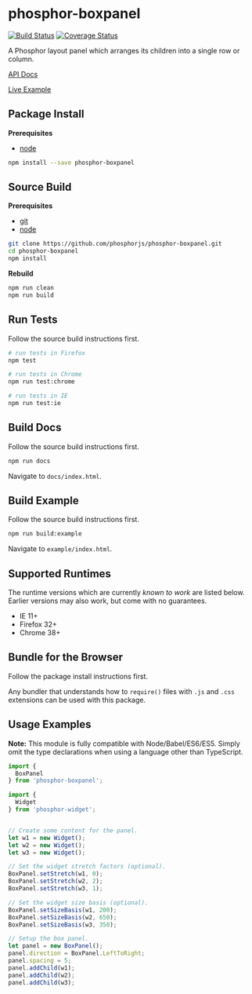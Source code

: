 phosphor-boxpanel
=================

[![Build Status](https://travis-ci.org/phosphorjs/phosphor-boxpanel.svg)](https://travis-ci.org/phosphorjs/phosphor-boxpanel?branch=master)
[![Coverage Status](https://coveralls.io/repos/phosphorjs/phosphor-boxpanel/badge.svg?branch=master&service=github)](https://coveralls.io/github/phosphorjs/phosphor-boxpanel?branch=master)

A Phosphor layout panel which arranges its children into a single row or column.

[API Docs](http://phosphorjs.github.io/phosphor-boxpanel/api/)

[Live Example](http://phosphorjs.github.io/phosphor-boxpanel/example/)


Package Install
---------------

**Prerequisites**
- [node](http://nodejs.org/)

```bash
npm install --save phosphor-boxpanel
```


Source Build
------------

**Prerequisites**
- [git](http://git-scm.com/)
- [node](http://nodejs.org/)

```bash
git clone https://github.com/phosphorjs/phosphor-boxpanel.git
cd phosphor-boxpanel
npm install
```

**Rebuild**
```bash
npm run clean
npm run build
```


Run Tests
---------

Follow the source build instructions first.

```bash
# run tests in Firefox
npm test

# run tests in Chrome
npm run test:chrome

# run tests in IE
npm run test:ie
```


Build Docs
----------

Follow the source build instructions first.

```bash
npm run docs
```

Navigate to `docs/index.html`.


Build Example
-------------

Follow the source build instructions first.

```bash
npm run build:example
```

Navigate to `example/index.html`.


Supported Runtimes
------------------

The runtime versions which are currently *known to work* are listed below.
Earlier versions may also work, but come with no guarantees.

- IE 11+
- Firefox 32+
- Chrome 38+


Bundle for the Browser
----------------------

Follow the package install instructions first.

Any bundler that understands how to `require()` files with `.js` and `.css`
extensions can be used with this package.


Usage Examples
--------------

**Note:** This module is fully compatible with Node/Babel/ES6/ES5. Simply
omit the type declarations when using a language other than TypeScript.

```typescript
import {
  BoxPanel
} from 'phosphor-boxpanel';

import {
  Widget
} from 'phosphor-widget';


// Create some content for the panel.
let w1 = new Widget();
let w2 = new Widget();
let w3 = new Widget();

// Set the widget stretch factors (optional).
BoxPanel.setStretch(w1, 0);
BoxPanel.setStretch(w2, 2);
BoxPanel.setStretch(w3, 1);

// Set the widget size basis (optional).
BoxPanel.setSizeBasis(w1, 200);
BoxPanel.setSizeBasis(w2, 650);
BoxPanel.setSizeBasis(w3, 350);

// Setup the box panel.
let panel = new BoxPanel();
panel.direction = BoxPanel.LeftToRight;
panel.spacing = 5;
panel.addChild(w1);
panel.addChild(w2);
panel.addChild(w3);
```
